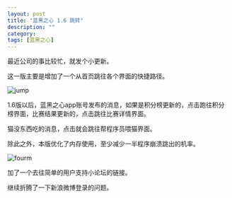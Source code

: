 ```yaml
---
layout: post
title: "蓝黑之心 1.6 跳转"
description: ""
category: 
tags: [蓝黑之心]
---
```


最近公司的事比较忙，就发个小更新。

这一版主要是增加了一个从首页跳往各个界面的快捷路径。

![jump](http://interbbs.b0.upaiyun.com/nera/jump.png)

1.6版以后，蓝黑之心app账号发布的消息，如果是积分榜更新的，点击跑往积分榜界面，比赛结果更新的，点击跳往比赛详情界面。

猫没东西吃的消息，点击就会跳往帮程序员喂猫界面。

除此之外，本版优化了内存使用，至少减少一半程序崩溃跳出的机率。

![fourm](http://interbbs.b0.upaiyun.com/nera/fourm.png)

加了一个去往简单的用户支持小论坛的链接。

继续折腾了一下新浪微博登录的问题。
